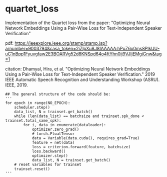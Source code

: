# quartet_loss
Implementation of the Quartet loss from the paper: "Optimizing Neural Network Embeddings Using a Pair-Wise Loss for Text-Independent Speaker Verification"

pdf: 
https://ieeexplore.ieee.org/stamp/stamp.jsp?arnumber=9003794&casa_token=2iZlpXu8J8IAAAAA:hPuZ6x0ms8PlkUU-uC1nBpp1Fyuvgfaw2E3BOARVg52d8KNSpd64o4ftYhn0ij9VJIjEMgiGnw&tag=1

citation: 
Dhamyal, Hira, et al. "Optimizing Neural Network Embeddings Using a Pair-Wise Loss for Text-Independent Speaker Verification." 2019 IEEE Automatic Speech Recognition and Understanding Workshop (ASRU). IEEE, 2019.


    ## The general structure of the code should be: 
    '''
    for epoch in range(NO_EPOCH):
        scheduler.step()
        data_list, N = trainset.get_batch()
        while (len(data_list) == batchsize and trainset.spk_done < trainset.total_same_spk):
            for i, data in enumerate(dataloader):
                optimizer.zero_grad()
                # torch.FloatTensor
                data = Variable(data.cuda(), requires_grad=True)
                feature = net(data)
                loss = criterion.forward(feature, batchsize)
                loss.backward()
                optimizer.step()
                data_list, N = trainset.get_batch()
        # reset variables for trainset
        trainset.reset()
    '''
